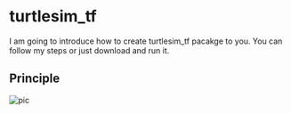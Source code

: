 # turtlesim_tf

I am going to introduce how to create turtlesim_tf pacakge to you. You can follow my steps or just download and run it.

## Principle

![pic](http://m.qpic.cn/psc?/V53W2FkB1yOtnS25GEyd38amA54P7fxq/45NBuzDIW489QBoVep5mcZxMkC8aCSQSaIAvXUz1wBIH7EoH*ruCs.WPujmzlIGuP9eOFtI3FWO*GF1yj6geu0vgy20pfAuvdAehooKGF*o!/b&bo=bQUVA20FFQMDGTw!&rf=viewer_4)

